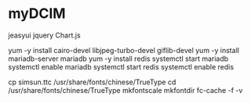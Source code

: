 # myDCIM

jeasyui
jquery
Chart.js

yum -y install cairo-devel libjpeg-turbo-devel giflib-devel
yum -y install mariadb-server mariadb 
yum -y install redis
systemctl start mariadb
systemctl enable mariadb
systemctl start redis
systemctl enable redis

cp simsun.ttc /usr/share/fonts/chinese/TrueType
cd /usr/share/fonts/chinese/TrueType
mkfontscale
mkfontdir
fc-cache -f -v
